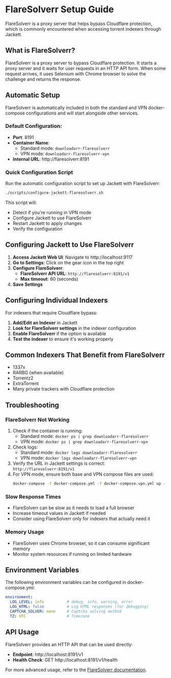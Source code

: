 # FlareSolverr Setup Guide

FlareSolverr is a proxy server that helps bypass Cloudflare protection, which is commonly encountered when accessing torrent indexers through Jackett.

## What is FlareSolverr?

FlareSolverr is a proxy server to bypass Cloudflare protection. It starts a proxy server and it waits for user requests in an HTTP API form. When some request arrives, it uses Selenium with Chrome browser to solve the challenge and returns the response.

## Automatic Setup

FlareSolverr is automatically included in both the standard and VPN docker-compose configurations and will start alongside other services.

### Default Configuration:
- **Port**: 8191
- **Container Name**:
  - Standard mode: `downloadarr-flaresolverr`
  - VPN mode: `downloadarr-flaresolverr-vpn`
- **Internal URL**: http://flaresolverr:8191

### Quick Configuration Script

Run the automatic configuration script to set up Jackett with FlareSolverr:

```bash
./scripts/configure-jackett-flaresolverr.sh
```

This script will:
- Detect if you're running in VPN mode
- Configure Jackett to use FlareSolverr
- Restart Jackett to apply changes
- Verify the configuration

## Configuring Jackett to Use FlareSolverr

1. **Access Jackett Web UI**: Navigate to http://localhost:9117
2. **Go to Settings**: Click on the gear icon in the top right
3. **Configure FlareSolverr**:
   - **FlareSolverr API URL**: `http://flaresolverr:8191/v1`
   - **Max timeout**: 60 (seconds)
4. **Save Settings**

## Configuring Individual Indexers

For indexers that require Cloudflare bypass:

1. **Add/Edit an Indexer** in Jackett
2. **Look for FlareSolverr settings** in the indexer configuration
3. **Enable FlareSolverr** if the option is available
4. **Test the indexer** to ensure it's working properly

## Common Indexers That Benefit from FlareSolverr

- 1337x
- RARBG (when available)
- Torrentz2
- ExtraTorrent
- Many private trackers with Cloudflare protection

## Troubleshooting

### FlareSolverr Not Working
1. Check if the container is running:
   - Standard mode: `docker ps | grep downloadarr-flaresolverr`
   - VPN mode: `docker ps | grep downloadarr-flaresolverr-vpn`
2. Check logs:
   - Standard mode: `docker logs downloadarr-flaresolverr`
   - VPN mode: `docker logs downloadarr-flaresolverr-vpn`
3. Verify the URL in Jackett settings is correct: `http://flaresolverr:8191/v1`
4. For VPN mode, ensure both base and VPN compose files are used:
   ```bash
   docker-compose -f docker-compose.yml -f docker-compose.vpn.yml up -d
   ```

### Slow Response Times
- FlareSolverr can be slow as it needs to load a full browser
- Increase timeout values in Jackett if needed
- Consider using FlareSolverr only for indexers that actually need it

### Memory Usage
- FlareSolverr uses Chrome browser, so it can consume significant memory
- Monitor system resources if running on limited hardware

## Environment Variables

The following environment variables can be configured in docker-compose.yml:

```yaml
environment:
  LOG_LEVEL: info          # debug, info, warning, error
  LOG_HTML: false          # Log HTML responses (for debugging)
  CAPTCHA_SOLVER: none     # Captcha solving method
  TZ: UTC                  # Timezone
```

## API Usage

FlareSolverr provides an HTTP API that can be used directly:

- **Endpoint**: http://localhost:8191/v1
- **Health Check**: GET http://localhost:8191/v1/health

For more advanced usage, refer to the [FlareSolverr documentation](https://github.com/FlareSolverr/FlareSolverr).
